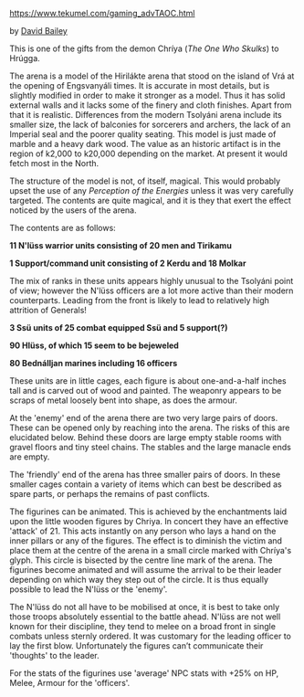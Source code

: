 https://www.tekumel.com/gaming_advTAOC.html

by [David Bailey](mailto:cgilby@cix.co.uk)

This is one of the gifts from the demon Chríya (_The One Who Skulks_) to Hrúgga.

The arena is a model of the Hirilákte arena that stood on the island of Vrá at the opening of Engsvanyáli times. It is accurate in most details, but is slightly modified in order to make it stronger as a model. Thus it has solid external walls and it lacks some of the finery and cloth finishes. Apart from that it is realistic. Differences from the modern Tsolyáni arena include its smaller size, the lack of balconies for sorcerers and archers, the lack of an Imperial seal and the poorer quality seating. This model is just made of marble and a heavy dark wood. The value as an historic artifact is in the region of k2,000 to k20,000 depending on the market. At present it would fetch most in the North.

The structure of the model is not, of itself, magical. This would probably upset the use of any _Perception of the Energies_ unless it was very carefully targeted. The contents are quite magical, and it is they that exert the effect noticed by the users of the arena.

The contents are as follows:

**11 N'lüss warrior units consisting of 20 men and Tirikamu**

**1 Support/command unit consisting of 2 Kerdu and 18 Molkar**

The mix of ranks in these units appears highly unusual to the Tsolyáni point of view; however the N'lüss officers are a lot more active than their modern counterparts. Leading from the front is likely to lead to relatively high attrition of Generals!

**3 Ssü units of 25 combat equipped Ssü and 5 support(?)**

**90 Hlüss, of which 15 seem to be bejeweled**

**80 Bednálljan marines including 16 officers**

These units are in little cages, each figure is about one-and-a-half inches tall and is carved out of wood and painted. The weaponry appears to be scraps of metal loosely bent into shape, as does the armour.

At the 'enemy' end of the arena there are two very large pairs of doors. These can be opened only by reaching into the arena. The risks of this are elucidated below. Behind these doors are large empty stable rooms with gravel floors and tiny steel chains. The stables and the large manacle ends are empty.

The 'friendly' end of the arena has three smaller pairs of doors. In these smaller cages contain a variety of items which can best be described as spare parts, or perhaps the remains of past conflicts.

The figurines can be animated. This is achieved by the enchantments laid upon the little wooden figures by Chriya. In concert they have an effective 'attack' of 21. This acts instantly on any person who lays a hand on the inner pillars or any of the figures. The effect is to diminish the victim and place them at the centre of the arena in a small circle marked with Chríya's glyph. This circle is bisected by the centre line mark of the arena. The figurines become animated and will assume the arrival to be their leader depending on which way they step out of the circle. It is thus equally possible to lead the N'lüss or the 'enemy'.

The N'lüss do not all have to be mobilised at once, it is best to take only those troops absolutely essential to the battle ahead. N'lüss are not well known for their discipline, they tend to melee on a broad front in single combats unless sternly ordered. It was customary for the leading officer to lay the first blow. Unfortunately the figures can’t communicate their 'thoughts' to the leader.

For the stats of the figurines use 'average' NPC stats with +25% on HP, Melee, Armour for the 'officers'.